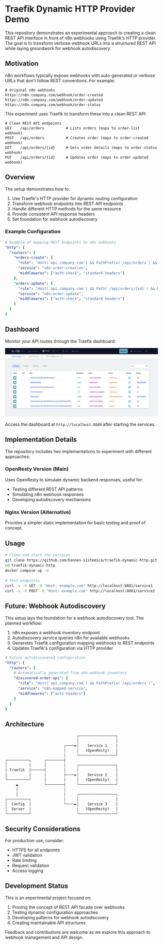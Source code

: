 # Traefik Dynamic HTTP Provider Demo

This repository demonstrates an experimental approach to creating a clean REST API interface in front of n8n webhooks using Traefik's HTTP provider. The goal is to transform verbose webhook URLs into a structured REST API while laying groundwork for webhook autodiscovery.

## Motivation

n8n workflows typically expose webhooks with auto-generated or verbose URLs that don't follow REST conventions. For example:

```
# Original n8n webhooks
https://n8n.company.com/webhook/order-created
https://n8n.company.com/webhook/order-updated
https://n8n.company.com/webhook/order-status
```

This experiment uses Traefik to transform these into a clean REST API:

```
# Clean REST API endpoints
GET    /api/orders          # Lists orders (maps to order-list webhook)
POST   /api/orders          # Creates order (maps to order-created webhook)
GET    /api/orders/{id}     # Gets order details (maps to order-status webhook)
PUT    /api/orders/{id}     # Updates order (maps to order-updated webhook)
```

## Overview

The setup demonstrates how to:
1. Use Traefik's HTTP provider for dynamic routing configuration
2. Transform webhook endpoints into REST API endpoints
3. Handle different HTTP methods for the same resource
4. Provide consistent API response headers
5. Set foundation for webhook autodiscovery

### Example Configuration

```yaml
# Example of mapping REST endpoints to n8n webhooks
"http": {
  "routers": {
    "orders-create": {
      "rule": "Host(`api.company.com`) && PathPrefix(`/api/orders`) && Method(`POST`)",
      "service": "n8n-order-creation",
      "middlewares": ["auth-check", "standard-headers"]
    },
    "orders-update": {
      "rule": "Host(`api.company.com`) && Path(`/api/orders/{id}`) && Method(`PUT`)",
      "service": "n8n-order-update",
      "middlewares": ["auth-check", "standard-headers"]
    }
  }
}
```

## Dashboard

Monitor your API routes through the Traefik dashboard:

![Traefik Dashboard](traefik-dashboard.jpg)

Access the dashboard at `http://localhost:8080` after starting the services.

## Implementation Details

The repository includes two implementations to experiment with different approaches:

### OpenResty Version (Main)
Uses OpenResty to simulate dynamic backend responses, useful for:
- Testing different REST API patterns
- Simulating n8n webhook responses
- Developing autodiscovery mechanisms

### Nginx Version (Alternative)
Provides a simpler static implementation for basic testing and proof of concept.

## Usage

```bash
# Clone and start the services
git clone https://github.com/hannes-sistemica/traefik-dynamic-http.git
cd traefik-dynamic-http
docker compose up -d

# Test endpoints
curl -v -X GET -H "Host: example.com" http://localhost:8081/service1
curl -v -X POST -H "Host: example.com" http://localhost:8081/service2
```

## Future: Webhook Autodiscovery

This setup lays the foundation for a webhook autodiscovery tool. The planned workflow:

1. n8n exposes a webhook inventory endpoint
2. Autodiscovery service queries n8n for available webhooks
3. Generates Traefik configuration mapping webhooks to REST endpoints
4. Updates Traefik's configuration via HTTP provider

```yaml
# Future autodiscovered configuration
"http": {
  "routers": {
    # Automatically generated from n8n webhook inventory
    "discovered-order-api": {
      "rule": "Host(`api.company.com`) && PathPrefix(`/api/orders`)",
      "service": "n8n-mapped-service",
      "middlewares": ["auto-headers"]
    }
  }
}
```

## Architecture

```
                                 ┌─────────────────┐
                                 │                 │
                           ┌────►│    Service 1    │
                           │     │   (OpenResty)   │
                           │     └─────────────────┘
┌──────────┐      ┌────────┤
│          │      │        │     ┌─────────────────┐
│ Traefik  │──────┤        │     │                 │
│          │      │        ├────►│    Service 2    │
└──────────┘      │        │     │   (OpenResty)   │
     ▲            └────────┤     └─────────────────┘
     │                     │
     │                     │     ┌─────────────────┐
┌──────────┐               │     │                 │
│  Config  │               └────►│    Service 3    │
│  Server  │                     │   (OpenResty)   │
└──────────┘                     └─────────────────┘
```

## Security Considerations

For production use, consider:
- HTTPS for all endpoints
- JWT validation
- Rate limiting
- Request validation
- Access logging

## Development Status

This is an experimental project focused on:
1. Proving the concept of REST API facade over webhooks
2. Testing dynamic configuration approaches
3. Developing patterns for webhook autodiscovery
4. Creating maintainable API structures

Feedback and contributions are welcome as we explore this approach to webhook management and API design.